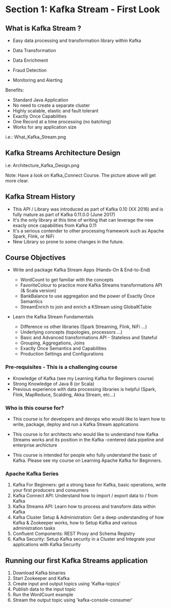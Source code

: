 # Section 1: Kafka Stream - First Look

## What is Kafka Stream ?

- Easy data processing and transformation library within Kafka

- Data Transformation
- Data Enrichment
- Fraud Detection
- Monitoring and Alerting

Benefits:
- Standard Java Application
- No need to create a separate cluster
- Highly scalable, elastic and fault tolerant
- Exactly Once Capabilities
- One Record at a time processing (no batching)
- Works for any application size

i.e.: What_Kafka_Stream.png

## Kafka Streams Architecture Design

i.e: Architecture_Kafka_Design.png

Note: Have a look on Kafka_Connect Course. The picture above will get more clear.

## Kafka Stream History

- This API / Library was introduced as part of Kafka 0.10 (XX 2016) and is fully mature as part of Kafka 0.11.0.0 (June 2017)
- It's the only library at this time of writing that can leverage the new exacly once capabilities from Kafka 0.11
- It's a serious contender to other processing framework such as Apache Spark, Flink, or NiFi
- New Library so prone to some changes in the future.


## Course Objectives

- Write and package Kafka Stream Apps (Hands-On & End-to-End)
    - WordCount to get familiar with the concepts
    - FavoriteColour to practice more Kafka Streams transformations API (& Scala version)
    - BankBalance to use aggregation and the power of Exactly Once Semantics
    - StreamEnrich to join and enrich a KStream using GlobalKTable

- Learn the Kafka Stream Fundamentals
    - Difference vs other libraries (Spark Streaming, Flink, NiFi ...)
    - Underlying concepts (topologies, processors ...)
    - Basic and Advanced transformations API - Stateless and Stateful
    - Grouping, Aggregations, Joins
    - Exactly Once Semantics and Capabilities
    - Production Settings and Configurations


### Pre-requisites - This is a challenging course

- Knowledge of Kafka (see my Learning Kafka for Beginners course)
- Strong Knowledge of Java 8 (or Scala)
- Previous experience with data processing libraries is helpful (Spark, Flink, MapReduce, Scalding, Akka Stream, etc...)

### Who is this course for?

- This course is for developers and devops who would like to learn how to write, package, deploy and run a Kafka Stream applications

- This course is for architects who would like to understand how Kafka Streams works and its position in the Kafka -centered data pipeline 
and enterprise archicture

- This course is intended for people who fully understand the basic of Kafka. Please see my course on Learning Apache Kafka for Beginners.

### Apache Kafka Series

1. Kafka For Beginners: get a strong base for Kafka, basic operations, write your first producers and consumers
2. Kafka Connect API: Understand how to import / export data to / from Kafka
3. Kafka Streams API: Learn how to process and transform data within Kafka
4. Kafka Cluster Setup & Administration: Get a deep understanding of how Kafka & Zookeeper works, how to Setup Kafka and various administration tasks
5. Confluent Components: REST Proxy and Schema Registry
6. Kafka Security: Setup Kafka security in a Cluster and Integrate your applications with Kafka Security

## Running our first Kafka Streams application

1. Download Kafka binaries 
2. Start Zookeeper and Kafka
3. Create input and output topics using 'Kafka-topics'
4. Publish data to the input topic
5. Run the WordCount example
6. Stream the output topic using 'kafka-console-consumer'

